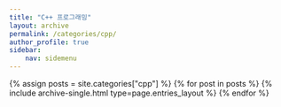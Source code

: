 ```yaml
---
title: "C++ 프로그래밍"
layout: archive
permalink: /categories/cpp/
author_profile: true
sidebar:
    nav: sidemenu
---
```


{% assign posts = site.categories["cpp"] %}
{% for post in posts %} {% include archive-single.html type=page.entries_layout %} 
{% endfor %}